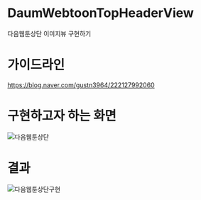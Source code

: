 
# DaumWebtoonTopHeaderView
다음웹툰상단 이미지뷰 구현하기

# 가이드라인 

https://blog.naver.com/gustn3964/222127992060  

# 구현하고자 하는 화면

![다음웹툰상단](./gif/다음웹툰상단.gif)

# 결과 

![다음웹툰상단구현](./gif/다음웹툰상단구현.gif)

